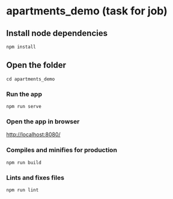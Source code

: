 # apartments_demo (task for job)

## Install node dependencies
```
npm install
```

## Open the folder
```
cd apartments_demo
```

### Run the app
```
npm run serve
```

### Open the app in browser

[http://localhost:8080/](http://localhost:8080/)


### Compiles and minifies for production
```
npm run build
```

### Lints and fixes files
```
npm run lint
```
